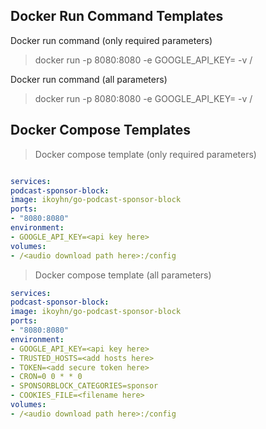 ## Docker Run Command Templates


Docker run command (only required parameters)
> docker run -p 8080:8080 -e GOOGLE_API_KEY=<api key here> -v /<audio download path here>:/config ikoyhn/go-podcast-sponsor-block


Docker run command (all parameters)
> docker run -p 8080:8080 -e GOOGLE_API_KEY=<api key here> -v /<audio download path here>:/config -e TRUSTED_HOSTS=<add hosts here> -e TOKEN=<add secure token here> -e CRON="0 0 * * 0" -e SPONSORBLOCK_CATEGORIES="sponsor" -e COOKIES_FILE <cookies file path here> ikoyhn/go-podcast-sponsor-block


## Docker Compose Templates

> Docker compose template (only required parameters)

```yaml

services:
podcast-sponsor-block:
image: ikoyhn/go-podcast-sponsor-block
ports:
- "8080:8080"
environment:
- GOOGLE_API_KEY=<api key here>
volumes:
- /<audio download path here>:/config
```

  

> Docker compose template (all parameters)

```yaml
services:
podcast-sponsor-block:
image: ikoyhn/go-podcast-sponsor-block
ports:
- "8080:8080"
environment:
- GOOGLE_API_KEY=<api key here>
- TRUSTED_HOSTS=<add hosts here>
- TOKEN=<add secure token here>
- CRON=0 0 * * 0
- SPONSORBLOCK_CATEGORIES=sponsor
- COOKIES_FILE=<filename here>
volumes:
- /<audio download path here>:/config

```